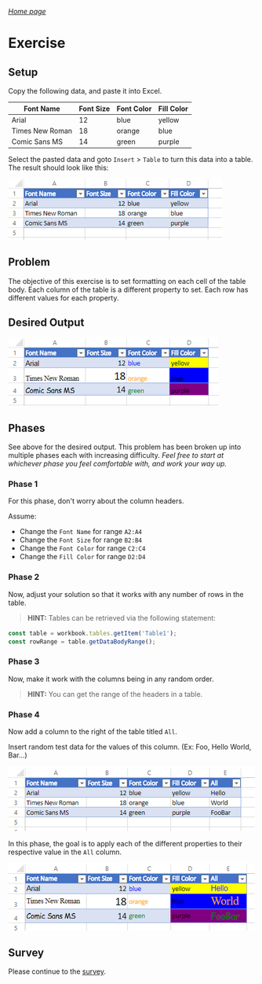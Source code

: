 _[Home page](index.md)_





# Exercise

## Setup
Copy the following data, and paste it into Excel.

| Font Name  | Font Size | Font Color | Fill Color |
| ---------- | --------- | ---------- | ---------- |
| Arial      | 12        | blue       | yellow     |
| Times New Roman | 18   | orange     | blue       |
| Comic Sans MS | 14     | green      | purple     |

Select the pasted data and goto `Insert` > `Table` to turn this data into a table. The result should look like this:

![Table inside Excel Screenshot](../media/maker/BasicExerciseSetup.png)

## Problem
The objective of this exercise is to set formatting on each cell of the table body. Each column of the table is a different property to set. Each row has different values for each property.

## Desired Output
![Basic Output](../media/maker/BasicExerciseOutput.png)
## Phases

See above for the desired output. This problem has been broken up into multiple phases each with increasing difficulty. *Feel free to start at whichever phase you feel comfortable with, and work your way up.*
### **Phase 1**
For this phase, don't worry about the column headers.

Assume:
* Change the `Font Name` for range `A2:A4`
* Change the `Font Size` for range `B2:B4`
* Change the `Font Color` for range `C2:C4`
* Change the `Fill Color` for range `D2:D4`

### **Phase 2**
Now, adjust your solution so that it works with any number of rows in the table.

>**HINT:** Tables can be retrieved via the following statement:
```typescript
const table = workbook.tables.getItem('Table1');
const rowRange = table.getDataBodyRange();
```

### **Phase 3**
Now, make it work with the columns being in any random order.

>**HINT:** You can get the range of the headers in a table.


### **Phase 4**
Now add a column to the right of the table titled `All`.

Insert random test data for the values of this column. (Ex: Foo, Hello World, Bar...)

![Phase 4 Start](../media/maker/Phase4Input.png)

In this phase, the goal is to apply each of the different properties to their respective value in the `All` column.

![Phase 4 Output](../media/maker/Phase4Output.png)

## Survey
Please continue to the [survey](https://forms.office.com/Pages/ResponsePage.aspx?id=v4j5cvGGr0GRqy180BHbR1cd-yOFfWxAkdFfv4kfuiVUMTJZRjZKRVMyNE9HM0dHTTNET0c5VjE2Vi4u).